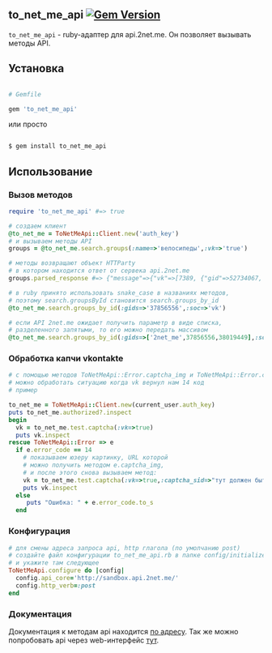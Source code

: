 ## to_net_me_api [![Gem Version](https://badge.fury.io/rb/to_net_me_api.png)](http://badge.fury.io/rb/to_net_me_api)





`to_net_me_api` - ruby-адаптер для api.2net.me. Он позволяет вызывать методы API.



## Установка



``` ruby

# Gemfile

gem 'to_net_me_api'

```



или просто



``` sh

$ gem install to_net_me_api

```



## Использование



### Вызов методов



``` ruby
require 'to_net_me_api' #=> true

# создаем клиент
@to_net_me = ToNetMeApi::Client.new('auth_key')
# и вызываем методы API
groups = @to_net_me.search.groups(:name=>'велосипеды',:vk=>'true')

# методы возвращают объект HTTParty 
# в котором находится ответ от сервека api.2net.me
groups.parsed_response #=> {"message"=>{"vk"=>[7389, {"gid"=>52734067, "name"=>"Велосипеды"....

# в ruby принято использовать snake_case в названиях методов,
# поэтому search.groupsById становится search.groups_by_id
@to_net_me.search.groups_by_id(:gids=>'37856556',:soc=>'vk')

# если API 2net.me ожидает получить параметр в виде списка,
# разделенного запятыми, то его можно передать массивом
@to_net_me.search.groups_by_id(:gids=>['2net_me',37856556,38019449],:soc=>'vk')
```

### Обработка капчи vkontakte
``` ruby
# с помощью методов ToNetMeApi::Error.captcha_img и ToNetMeApi::Error.captcha_sid
# можно обработать ситуацию когда vk вернул нам 14 код
# пример

to_net_me = ToNetMeApi::Client.new(current_user.auth_key)
puts to_net_me.authorized?.inspect
begin
  vk = to_net_me.test.captcha(:vk=>true)
  puts vk.inspect
rescue ToNetMeApi::Error => e
  if e.error_code == 14
  	# показываем юзеру картинку, URL которой
    # можно получить методом e.captcha_img,
    # и после этого снова вызываем метод:
    vk = to_net_me.test.captcha(:vk=>true,:captcha_sid=>"тут должен быть sid",:captcha_key=>"тут должна быть капча с картинки")
    puts vk.inspect
  else
     puts "Ошибка: " + e.error_code.to_s
  end
```



### Конфигурация
``` ruby
# для смены адреса запроса api, http глагола (по умолчанию post)
# создайте файл конфигурации to_net_me_api.rb в папке config/initializers 
# и укажите там следующее 
ToNetMeApi.configure do |config|
  config.api_core='http://sandbox.api.2net.me/'
  config.http_verb=:post
end
```

### Документация

Документация к методам api находится [по адресу](http://api.2net.me/index/info).
Так же можно попробовать api через web-интерфейс [тут](http://api.2net.me/index).

